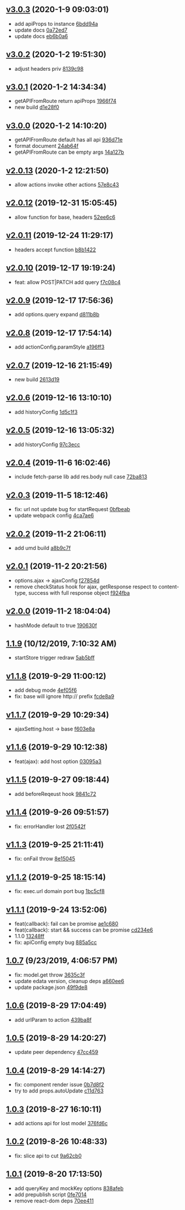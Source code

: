 <a name="v3.0.3"></a>
## [v3.0.3](/compare/v3.0.2...v3.0.3) (2020-1-9 09:03:01)

- add apiProps to instance  [6bdd94a](/commit/6bdd94a)
- update docs  [0a72ed7](/commit/0a72ed7)
- update docs  [eb6b0a6](/commit/eb6b0a6)


<a name="v3.0.2"></a>
## [v3.0.2](/compare/v3.0.1...v3.0.2) (2020-1-2 19:51:30)

- adjust headers priv  [8139c98](/commit/8139c98)


<a name="v3.0.1"></a>
## [v3.0.1](/compare/v3.0.0...v3.0.1) (2020-1-2 14:34:34)

- getAPIFromRoute return apiProps  [1966f74](/commit/1966f74)
- new build  [d1e28f0](/commit/d1e28f0)


<a name="v3.0.0"></a>
## [v3.0.0](/compare/v2.0.13...v3.0.0) (2020-1-2 14:10:20)

- getAPIFromRoute default has all api  [936d71e](/commit/936d71e)
- format document  [24ab64f](/commit/24ab64f)
- getAPIFromRoute can be empty args  [14a127b](/commit/14a127b)


<a name="v2.0.13"></a>
## [v2.0.13](/compare/v2.0.12...v2.0.13) (2020-1-2 12:21:50)

- allow actions invoke other actions  [57e8c43](/commit/57e8c43)


<a name="v2.0.12"></a>
## [v2.0.12](/compare/v2.0.11...v2.0.12) (2019-12-31 15:05:45)

- allow function for base, headers  [52ee6c6](/commit/52ee6c6)


<a name="v2.0.11"></a>
## [v2.0.11](/compare/v2.0.10...v2.0.11) (2019-12-24 11:29:17)

- headers accept function  [b8b1422](/commit/b8b1422)


<a name="v2.0.10"></a>
## [v2.0.10](/compare/v2.0.9...v2.0.10) (2019-12-17 19:19:24)

- feat: allow POST|PATCH add query  [f7c08c4](/commit/f7c08c4)


<a name="v2.0.9"></a>
## [v2.0.9](/compare/v2.0.8...v2.0.9) (2019-12-17 17:56:36)

- add options.query expand  [d811b8b](/commit/d811b8b)


<a name="v2.0.8"></a>
## [v2.0.8](/compare/v2.0.7...v2.0.8) (2019-12-17 17:54:14)

- add actionConfig.paramStyle  [a196ff3](/commit/a196ff3)


<a name="v2.0.7"></a>
## [v2.0.7](/compare/v2.0.6...v2.0.7) (2019-12-16 21:15:49)

- new build  [2613d19](/commit/2613d19)


<a name="v2.0.6"></a>
## [v2.0.6](/compare/v2.0.5...v2.0.6) (2019-12-16 13:10:10)

- add historyConfig  [1d5c1f3](/commit/1d5c1f3)


<a name="v2.0.5"></a>
## [v2.0.5](/compare/v2.0.4...v2.0.5) (2019-12-16 13:05:32)

- add historyConfig  [97c3ecc](/commit/97c3ecc)


<a name="v2.0.4"></a>
## [v2.0.4](/compare/v2.0.3...v2.0.4) (2019-11-6 16:02:46)

- include fetch-parse lib add res.body null case  [72ba813](/commit/72ba813)


<a name="v2.0.3"></a>
## [v2.0.3](/compare/v2.0.2...v2.0.3) (2019-11-5 18:12:46)

- fix: url not update bug for startRequest  [0bfbeab](/commit/0bfbeab)
- update webpack config  [4ca7ae6](/commit/4ca7ae6)


<a name="v2.0.2"></a>
## [v2.0.2](/compare/v2.0.1...v2.0.2) (2019-11-2 21:06:11)

- add umd build  [a8b9c7f](/commit/a8b9c7f)


<a name="v2.0.1"></a>
## [v2.0.1](/compare/v2.0.0...v2.0.1) (2019-11-2 20:21:56)

- options.ajax -> ajaxConfig  [f27854d](/commit/f27854d)
- remove checkStatus hook for ajax, getResponse respect to content-type, success with full response object  [f924fba](/commit/f924fba)


<a name="v2.0.0"></a>
## [v2.0.0](/compare/1.1.9...v2.0.0) (2019-11-2 18:04:04)

- hashMode default to true  [190630f](/commit/190630f)


<a name="1.1.9"></a>
## [1.1.9](/compare/v1.1.8...1.1.9) (10/12/2019, 7:10:32 AM)

- startStore trigger redraw  [5ab5bff](/commit/5ab5bff)


<a name="v1.1.8"></a>
## [v1.1.8](/compare/v1.1.7...v1.1.8) (2019-9-29 11:00:12)

- add debug mode  [4ef05f6](/commit/4ef05f6)
- fix: base will ignore http:// prefix  [fcde8a9](/commit/fcde8a9)


<a name="v1.1.7"></a>
## [v1.1.7](/compare/v1.1.6...v1.1.7) (2019-9-29 10:29:34)

- ajaxSetting.host -> base  [f603e8a](/commit/f603e8a)


<a name="v1.1.6"></a>
## [v1.1.6](/compare/v1.1.5...v1.1.6) (2019-9-29 10:12:38)

- feat(ajax): add host option  [03095a3](/commit/03095a3)


<a name="v1.1.5"></a>
## [v1.1.5](/compare/v1.1.4...v1.1.5) (2019-9-27 09:18:44)

- add beforeReqeust hook  [9841c72](/commit/9841c72)


<a name="v1.1.4"></a>
## [v1.1.4](/compare/v1.1.3...v1.1.4) (2019-9-26 09:51:57)

- fix: errorHandler lost  [2f0542f](/commit/2f0542f)


<a name="v1.1.3"></a>
## [v1.1.3](/compare/v1.1.2...v1.1.3) (2019-9-25 21:11:41)

- fix: onFail throw  [8e15045](/commit/8e15045)


<a name="v1.1.2"></a>
## [v1.1.2](/compare/v1.1.1...v1.1.2) (2019-9-25 18:15:14)

- fix: exec.url domain port bug  [1bc5cf8](/commit/1bc5cf8)


<a name="v1.1.1"></a>
## [v1.1.1](/compare/1.0.7...v1.1.1) (2019-9-24 13:52:06)

- feat(callback): fail can be promise  [ae1c680](/commit/ae1c680)
- feat(callback): start && success can be promise  [cd234e6](/commit/cd234e6)
- 1.1.0  [13248ff](/commit/13248ff)
- fix: apiConfig empty bug  [885a5cc](/commit/885a5cc)


<a name="1.0.7"></a>
## [1.0.7](/compare/1.0.6...1.0.7) (9/23/2019, 4:06:57 PM)

- fix: model.get throw  [3635c3f](/commit/3635c3f)
- update edata version, cleanup deps  [a660ee6](/commit/a660ee6)
- update package.json  [49f9de8](/commit/49f9de8)


<a name="1.0.6"></a>
## [1.0.6](/compare/1.0.5...1.0.6) (2019-8-29 17:04:49)

- add urlParam to action  [439ba8f](/commit/439ba8f)


<a name="1.0.5"></a>
## [1.0.5](/compare/1.0.4...1.0.5) (2019-8-29 14:20:27)

- update peer dependency  [47cc459](/commit/47cc459)


<a name="1.0.4"></a>
## [1.0.4](/compare/1.0.3...1.0.4) (2019-8-29 14:14:27)

- fix: component render issue  [0b7d8f2](/commit/0b7d8f2)
- try to add props.autoUpdate  [c11d763](/commit/c11d763)


<a name="1.0.3"></a>
## [1.0.3](/compare/1.0.2...1.0.3) (2019-8-27 16:10:11)

- add actions api for lost model  [376fd6c](/commit/376fd6c)


<a name="1.0.2"></a>
## [1.0.2](/compare/1.0.1...1.0.2) (2019-8-26 10:48:33)

- fix: slice api to cut  [9a62cb0](/commit/9a62cb0)


<a name="1.0.1"></a>
## [1.0.1](/compare/879920af926a3ec25671b288dd85b73806bcbaf1...1.0.1) (2019-8-20 17:13:50)

- add queryKey and mockKey options  [838afeb](/commit/838afeb)
- add prepublish script  [0fe7014](/commit/0fe7014)
- remove react-dom deps  [70ee411](/commit/70ee411)


